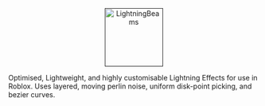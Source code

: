<div align="center">
    <a href="">
        <img src="https://user-images.githubusercontent.com/33347703/97248564-f9318600-17f9-11eb-83b7-238c6aa7a4e8.png" alt="LightningBeams" height="117" />
    </a>
</div>

Optimised, Lightweight, and highly customisable Lightning Effects for use in Roblox. Uses layered, moving perlin noise, uniform disk-point picking, and bezier curves.

